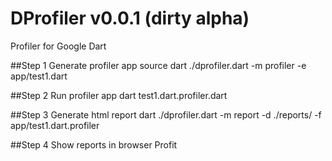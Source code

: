 DProfiler v0.0.1 (dirty alpha)
========================
Profiler for Google Dart

##Step 1 Generate profiler app source
dart ./dprofiler.dart -m profiler -e app/test1.dart

##Step 2 Run profiler app 
dart test1.dart.profiler.dart

##Step 3 Generate html report
dart ./dprofiler.dart -m report -d ./reports/ -f app/test1.dart.profiler

##Step 4 Show reports in browser
Profit

